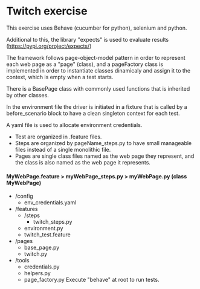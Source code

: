 
# Twitch exercise

This exercise uses Behave (cucumber for python), selenium and python.

Additional to this, the library "expects" is used to evaluate results (https://pypi.org/project/expects/)

The framework follows page-object-model pattern in order to represent each web page as a "page" (class), and a pageFactory class is implemented in order to instantiate classes dinamicaly and assign it to the context, which is empty when a test starts.

There is a BasePage class with commonly used functions that is inherited by other classes.

In the environment file the driver is initiated in a fixture that is called by a before_scenario block to have a clean singleton context for each test.

A yaml file is used to allocate environment credentials.

- Test are organized in .feature files.
- Steps are organized by pageName_steps.py to have small manageable files instead of a single monolithic file.
- Pages are single class files named as the web page they represent, and the class is also named as the web page it represents.

#### MyWebPage.feature > myWebPage_steps.py > myWebPage.py (class MyWebPage)

- /config 
  - env_credentials.yaml 
- /features 
  - /steps  
    - twitch_steps.py
  - environment.py 
  - twitch_test.feature
- /pages 
  - base_page.py 
  - twitch.py
- /tools
  - credentials.py
  - helpers.py
  - page_factory.py
Execute "behave" at root to run tests.